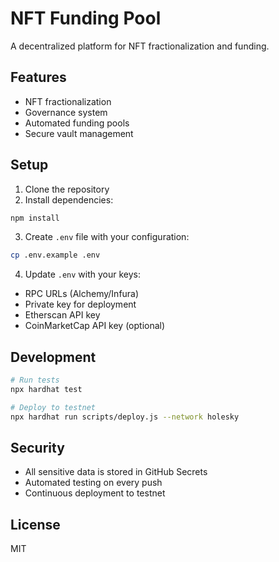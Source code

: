 # NFT Funding Pool

A decentralized platform for NFT fractionalization and funding.

## Features

- NFT fractionalization
- Governance system
- Automated funding pools
- Secure vault management

## Setup

1. Clone the repository
2. Install dependencies:
```bash
npm install
```

3. Create `.env` file with your configuration:
```bash
cp .env.example .env
```

4. Update `.env` with your keys:
- RPC URLs (Alchemy/Infura)
- Private key for deployment
- Etherscan API key
- CoinMarketCap API key (optional)

## Development

```bash
# Run tests
npx hardhat test

# Deploy to testnet
npx hardhat run scripts/deploy.js --network holesky
```

## Security

- All sensitive data is stored in GitHub Secrets
- Automated testing on every push
- Continuous deployment to testnet

## License

MIT 